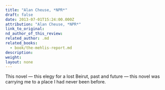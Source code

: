 ```yaml
---
title: "Alan Cheuse, *NPR*"
draft: false
date: 2013-07-01T15:24:00.000Z
attribution: "Alan Cheuse, *NPR*"
link_to_original:
nd_author_of_this_review:
related_author: .md
related_books:
  - book/the-mehlis-report.md
description:
weight:
layout: none
---
```

This novel — this elegy for a lost Beirut, past and future — this novel was carrying me to a place I had never been before.

